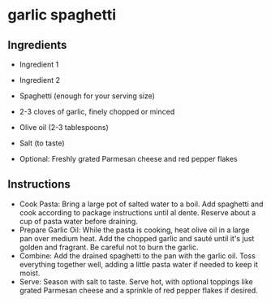 # garlic spaghetti

## Ingredients

- Ingredient 1
- Ingredient 2

- Spaghetti (enough for your serving size)
- 2-3 cloves of garlic, finely chopped or minced
- Olive oil (2-3 tablespoons)
- Salt (to taste)
- Optional: Freshly grated Parmesan cheese and red pepper flakes


## Instructions

- Cook Pasta: Bring a large pot of salted water to a boil. Add spaghetti and cook according to package instructions until al dente. Reserve about a cup of pasta water before draining.
- Prepare Garlic Oil: While the pasta is cooking, heat olive oil in a large pan over medium heat. Add the chopped garlic and sauté until it's just golden and fragrant. Be careful not to burn the garlic.
- Combine: Add the drained spaghetti to the pan with the garlic oil. Toss everything together well, adding a little pasta water if needed to keep it moist.
- Serve: Season with salt to taste. Serve hot, with optional toppings like grated Parmesan cheese and a sprinkle of red pepper flakes if desired.

